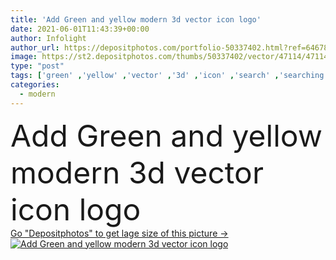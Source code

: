 ```yaml
---
title: 'Add Green and yellow modern 3d vector icon logo'
date: 2021-06-01T11:43:39+00:00
author: Infolight
author_url: https://depositphotos.com/portfolio-50337402.html?ref=64678756
image: https://st2.depositphotos.com/thumbs/50337402/vector/47114/471144808/api_thumb_450.jpg?forcejpeg=true
type: "post"
tags: ['green' ,'yellow' ,'vector' ,'3d' ,'icon' ,'search' ,'searching' ,'loupe' ,'magnifier' ,'logo' ,'add' ,'plus' ,'interface' ,'eps' ,'premium' ,'magnifying glass' ,'edit tools' ]
categories: 
  - modern
---
```

<div aling="center">
            <font size="60"> Add Green and yellow modern 3d vector icon logo</font>   
</div>
<div>
    <a href='https://st2.depositphotos.com/thumbs/50337402/vector/47114/471144808/api_thumb_450.jpg?forcejpeg=true?ref=64678756' target=_blank > Go "Depositphotos" to get lage size of this picture ->
        <img href='https://st2.depositphotos.com/thumbs/50337402/vector/47114/471144808/api_thumb_450.jpg?forcejpeg=true?ref=64678756' src='https://st2.depositphotos.com/50337402/47114/v/950/depositphotos_471144808-stock-illustration-add-green-yellow-modern-vector.jpg?forcejpeg=true' alt='Add Green and yellow modern 3d vector icon logo' >
    </a>
</div>
